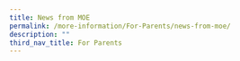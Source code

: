 ```yaml
---
title: News from MOE
permalink: /more-information/For-Parents/news-from-moe/
description: ""
third_nav_title: For Parents
---
```

